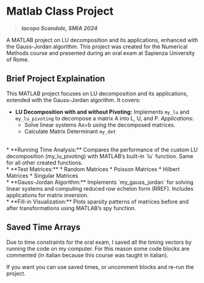 # Matlab Class Project

> ***Iacopo Scandale, SMIA 2024***

A MATLAB project on LU decomposition and its applications, enhanced with the Gauss-Jordan algorithm. This project was created for the Numerical Methods course and presented during an oral exam at Sapienza University of Rome.



## Brief Project Explaination
This MATLAB project focuses on LU decomposition and its applications, extended with the Gauss-Jordan algorithm. It covers:

* **LU Decomposition with and without Pivoting:**
    Implements `my_lu` and `my_lu_pivoting` to decompose a matrix A into L, U, and P.
    *Applications*:
    * Solve linear systems Ax=b using the decomposed matrices. 
    * Calculate Matrix Determinant `my_det`
<br>
* **Running Time Analysis:**
    Compares the performance of the custom LU decomposition (my_lu_pivoting) with MATLAB’s built-in `lu` function. Same for all other created functions.
<br>
* **Test Matrices:**
    * Random Matrices
    * Poisson Matrices
    * Hilbert Matrices
    * Singular Matrices
<br>
* **Gauss-Jordan Algorithm:**
    Implements `my_gauss_jordan` for solving linear systems and computing reduced row echelon form (RREF).
    Includes applications for matrix inversion.
<br>
* **Fill-in Visualization:**
    Plots sparsity patterns of matrices before and after transformations using MATLAB’s spy function.



## Saved Time Arrays
Due to time constraints for the oral exam, I saved all the timing vectors by running the code on my computer. For this reason some code blocks are commented (in italian because this course was taught in italian).

If you want you can use saved times, or uncomment blocks and re-run the project.